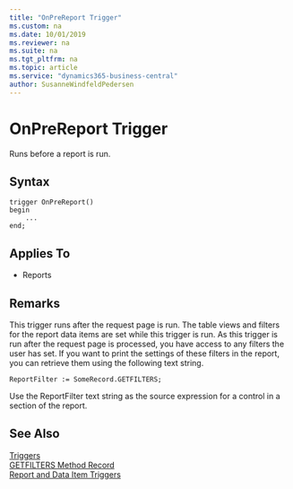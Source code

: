 ```yaml
---
title: "OnPreReport Trigger"
ms.custom: na
ms.date: 10/01/2019
ms.reviewer: na
ms.suite: na
ms.tgt_pltfrm: na
ms.topic: article
ms.service: "dynamics365-business-central"
author: SusanneWindfeldPedersen
---
```


# OnPreReport Trigger
Runs before a report is run.  

## Syntax  
```  
trigger OnPreReport() 
begin
    ...
end;
``` 
 
## Applies To  
- Reports  
  
## Remarks  
 This trigger runs after the request page is run. The table views and filters for the report data items are set while this trigger is run. As this trigger is run after the request page is processed, you have access to any filters the user has set. If you want to print the settings of these filters in the report, you can retrieve them using the following text string.  
  
```  
ReportFilter := SomeRecord.GETFILTERS;  
```  
  
 Use the ReportFilter text string as the source expression for a control in a section of the report.  
  
## See Also  
 [Triggers](devenv-triggers.md)  
 [GETFILTERS Method Record](../methods/devenv-getfilters-method-record.md)  
 [Report and Data Item Triggers](devenv-report-and-data-item-triggers.md)  